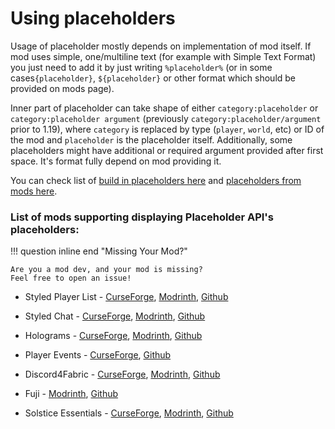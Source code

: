 # Using placeholders

Usage of placeholder mostly depends on implementation of mod itself. If mod uses simple, one/multiline text
(for example with Simple Text Format) you just need to add it by just writing `%placeholder%`
(or in some cases`{placeholder}`, `${placeholder}` or other format which should be provided on mods page).

Inner part of placeholder can take shape of either `category:placeholder` or `category:placeholder argument` (previously
`category:placeholder/argument` prior to 1.19), where `category` is replaced by type (`player`, `world`, etc) or ID of the mod and
`placeholder` is the placeholder itself.
Additionally, some placeholders might have additional or required argument provided after first space. It's format
fully depend on mod providing it.

You can check list of [build in placeholders here](/user/default-placeholders)
and [placeholders from mods here](/user/mod-placeholders).

### List of mods supporting displaying Placeholder API's placeholders:

!!! question inline end "Missing Your Mod?"

    Are you a mod dev, and your mod is missing?
    Feel free to open an issue!

- Styled Player List -
  [CurseForge](https://www.curseforge.com/minecraft/mc-mods/styled-player-list),
  [Modrinth](https://modrinth.com/mod/styledplayerlist),
  [Github](https://github.com/Patbox/StyledPlayerList)

- Styled Chat -
  [CurseForge](https://www.curseforge.com/minecraft/mc-mods/styled-chat),
  [Modrinth](https://modrinth.com/mod/styled-chat),
  [Github](https://github.com/Patbox/StyledChat)

- Holograms -
  [CurseForge](https://www.curseforge.com/minecraft/mc-mods/server-holograms),
  [Modrinth](https://modrinth.com/mod/holograms),
  [Github](https://github.com/Patbox/Holograms)

- Player Events -
  [CurseForge](https://www.curseforge.com/minecraft/mc-mods/player-events),
  [Github](https://github.com/ByMartrixx/player-events)

- Discord4Fabric -
  [CurseForge](https://www.curseforge.com/minecraft/mc-mods/discord4fabric),
  [Modrinth](https://modrinth.com/mod/discord4fabric),
  [Github](https://github.com/Reimnop/Discord4Fabric)

- Fuji -
  [Modrinth](https://modrinth.com/mod/fuji),
  [Github](https://github.com/sakurawald/fuji-fabric/)

- Solstice Essentials -
  [CurseForge](https://www.curseforge.com/minecraft/mc-mods/solstice),
  [Modrinth](https://modrinth.com/mod/solstice-essentials),
  [Github](https://github.com/Ale32bit/Solstice)